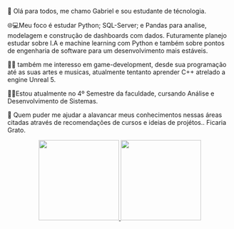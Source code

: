  👋 Olá para todos, me chamo Gabriel e sou estudante de técnologia.
 
🌐💻Meu foco é estudar Python; SQL-Server; e Pandas para analise, modelagem e construção de dashboards com dados. Futuramente planejo estudar sobre I.A e machine learning com Python e também sobre pontos de engenharia de software para um desenvolvimento mais estáveis. 
 
👾👾 também me interesso em game-development, desde sua programação até as suas artes e musicas, atualmente tentanto aprender  C++ atrelado a engine Unreal 5.

🐱‍👤Estou atualmente no 4º Semestre da faculdade, cursando Análise e Desenvolvimento de Sistemas.

🤯 Quem puder me ajudar a alavancar meus conhecimentos nessas áreas citadas através de recomendações de cursos e ideias de projétos.. Ficaria Grato.



<div align="center">
  <a href="https://github.com/Gabrielzebub">
  <img height="180em" src="https://github-readme-stats.vercel.app/api?username=Gabrielzebub&show_icons=true&theme=omni&include_all_commits=true&count_private=true"/>
  <img height="180em" src="https://github-readme-stats.vercel.app/api/top-langs/?username=Gabrielzebub&layout=compact&langs_count=7&theme=omni"/>
</div>

</div>

##
